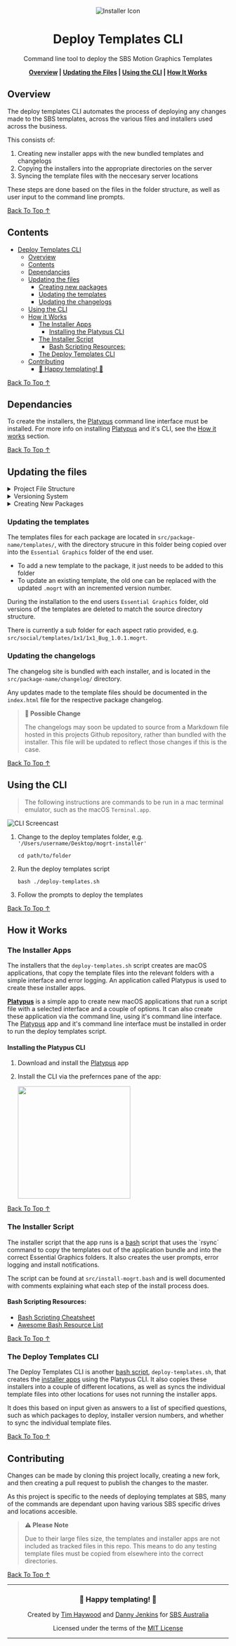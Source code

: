 <!-- Links -->
[Platypus]: https://sveinbjorn.org/platypus
[Platypus Docs]: https://sveinbjorn.org/files/manpages/PlatypusDocumentation.html
[Back To Top ↑]: #overview

<div align="center">

![Installer Icon](docs/static/installer-icon.png)

# Deploy Templates CLI

Command line tool to deploy the SBS Motion Graphics Templates

**[Overview](#overview) | [Updating the Files](#updating-the-files) | [Using the CLI](#using-the-cli) | [How It Works](#how-it-works)**

</div>

## Overview

The deploy templates CLI automates the process of deploying any changes made to the SBS templates, across the various files and installers used across the business.

This consists of:

1. Creating new installer apps with the new bundled templates and changelogs
2. Copying the installers into the appropriate directories on the server
3. Syncing the template files with the neccesary server locations

These steps are done based on the files in the folder structure, as well as user input to the command line prompts.

[Back To Top ↑]

## Contents

- [Deploy Templates CLI](#deploy-templates-cli)
  - [Overview](#overview)
  - [Contents](#contents)
  - [Dependancies](#dependancies)
  - [Updating the files](#updating-the-files)
    - [Creating new packages](#creating-new-packages)
    - [Updating the templates](#updating-the-templates)
    - [Updating the changelogs](#updating-the-changelogs)
  - [Using the CLI](#using-the-cli)
  - [How it Works](#how-it-works)
    - [The Installer Apps](#the-installer-apps)
      - [Installing the Platypus CLI](#installing-the-platypus-cli)
    - [The Installer Script](#the-installer-script)
      - [Bash Scripting Resources:](#bash-scripting-resources)
    - [The Deploy Templates CLI](#the-deploy-templates-cli)
  - [Contributing](#contributing)
    - [🎉 Happy templating! 🤙](#%f0%9f%8e%89-happy-templating-%f0%9f%a4%99)

[Back To Top ↑]

## Dependancies

To create the installers, the [Platypus] command line interface must be installed. For more info on installing [Platypus] and it's CLI, see the [How it works](#installing-the-platypus-cli) section.

[Back To Top ↑]

## Updating the files

<details><summary>Project File Structure</summary>
<p>

The CLI works on assumptions about the file structure of project, and so any changes made to the files must be done within this specific structure.

```files
base-folder
├── deploy-templates.sh
├── dist
│   └── installerName.app
├── LICENSE
├── README.md
├── src
│   ├── template-package-name
│   │   ├── changelog
|   |   |   ├── index.html
|   |   |   └── main.css
│   │   ├── icon.icns
│   │   ├── installer.config
│   │   ├── templates
│   │   |   └── mogrt-files
```

The files that are distrubuted are located in the `src/` folder, with a sub folder for each package, e.g. `src/news` and `src/social`. All the templates and installer properties are contained within each of these package folders.

</p>
</details>

<details><summary>Versioning System</summary>
<p>

The installers, changelog and templates are versioned according to the [Semantic Versioning System](https://semver.org/).

</p>
</details>

<details><summary>Creating New Packages</summary>
<p>

### Creating new packages

A new package may be added by duplicating an existing package in `src/`, renaming it, and modifying the following files:

- `package-name/changelog/index.html`

    The changelog should be changed to reflect the version history of the new package.

- `package-name/icon.icns`

    The icon file for the installer.

- `package-name/installer.config`

    This contains the package specific configuration for the installer.
    
    The `folderName` variable in this file should be updated to reflect the name of the subfolder the templates will be installed in, e.g. `Motion Graphics Templates/SBS Radio`.

- `package-name/templates/`

    The template files `(.mogrt)` for the new package should be placed into this folder.

The CLI loops through each of the subfolders in `src/`, prompting for the deployment options of each package.

</p>
</details>

### Updating the templates

The templates files for each package are located in `src/package-name/templates/`, with the directory strucure in this folder being copied over into the `Essential Graphics` folder of the end user.

- To add a new template to the package, it just needs to be added to this folder
- To update an existing template, the old one can be replaced with the updated `.mogrt` with an incremented version number.

During the installation to the end users `Essential Graphics` folder, old versions of the templates are deleted to match the source directory structure.

There is currently a sub folder for each aspect ratio provided, e.g. `src/social/templates/1x1/1x1_Bug_1.0.1.mogrt`.

### Updating the changelogs

The changelog site is bundled with each installer, and is located in the `src/package-name/changelog/` directory.

Any updates made to the template files should be documented in the `index.html` file for the respective package changelog.

> **👀 Possible Change**
> 
> The changelogs may soon be updated to source from a Markdown file hosted in this projects Github repository, rather than bundled with the installer. This file will be updated to reflect those changes if this is the case.

[Back To Top ↑]

## Using the CLI

> The following instructions are commands to be run in a mac terminal emulator, such as the macOS `Terminal.app`.

![CLI Screencast](docs/static/deploy-templates-cli.gif)

1. Change to the deploy templates folder, e.g. `'/Users/username/Desktop/mogrt-installer'`

    ```shell
    cd path/to/folder
    ```

2. Run the deploy templates script

    ```shell
    bash ./deploy-templates.sh
    ```

3. Follow the prompts to deploy the templates

[Back To Top ↑]

## How it Works

### The Installer Apps

The installers that the `deploy-templates.sh` script creates are macOS applications, that copy the template files into the relevant folders with a simple interface and error logging. An application called Platypus is used to create these installer apps.

**[Platypus]** is a simple app to create new macOS applications that run a script file with a selected interface and a couple of options. It can also create these application via the command line, using it's command line interface. The [Platypus] app and it's command line interface must be installed in order to run the deploy templates script.

#### Installing the Platypus CLI
1. Download and install the [Platypus] app
2. Install the CLI via the prefernces pane of the app:

    <img src="https://sveinbjorn.org/files/manpages/images/preferences.png" height="256" width=auto align="center">

[Back To Top ↑]

### The Installer Script

The installer script that the app runs is a [bash](https://en.wikipedia.org/wiki/Bash_(Unix_shell)) script that uses the `rsync` command to copy the templates out of the application bundle and into the correct Essential Graphics folders. It also creates the user prompts, error logging and install notifications.

The script can be found at `src/install-mogrt.bash` and is well documented with comments explaining what each step of the install process does.

#### Bash Scripting Resources:
- [Bash Scripting Cheatsheet](https://devhints.io/bash)
- [Awesome Bash Resource List](https://github.com/awesome-lists/awesome-bash)

[Back To Top ↑]

### The Deploy Templates CLI

The Deploy Templates CLI is another [bash script](#the-installer-script), `deploy-templates.sh`, that creates the [installer apps](#the-installer-apps) using the Platypus CLI. It also copies these installers into a couple of different locations, as well as syncs the individual template files into other locations for uses not running the installer apps.

It does this based on input given as answers to a list of specified questions, such as which packages to deploy, installer version numbers, and whether to sync the individual template files.

[Back To Top ↑]

## Contributing

Changes can be made by cloning this project locally, creating a new fork, and then creating a pull request to publish the changes to the master.

As this project is specific to the needs of deploying templates at SBS, many of the commands are dependant upon having various SBS specific drives and locations accesible.

> **⚠️ Please Note**
> 
> Due to their large files size, the templates and installer apps are not included as tracked files in this repo. This means to do any testing template files must be copied from elsewhere into the correct directories.

[Back To Top ↑]

----

<div align="center">
<p>

### 🎉 Happy templating! 🤙

Created by [Tim Haywood](https://timhaywood.com.au) and [Danny Jenkins](https://dannyjenkins.com.au) for [SBS Australia](https://sbs.com.au) 

Licensed under the terms of the [MIT License](LICENSE)

</p>
</div>

---
